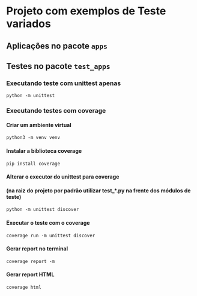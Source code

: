 # Projeto com exemplos de Teste variados

## Aplicações no pacote `apps`

## Testes no pacote `test_apps`

### Executando teste com unittest apenas

`python -m unittest`

### Executando testes com coverage

#### Criar um ambiente virtual
`python3 -m venv venv`

#### Instalar a biblioteca coverage
`pip install coverage`

#### Alterar o executor do unittest para coverage 
#### (na raiz do projeto por padrão utilizar test_*.py na frente dos módulos de teste)
`python -m unittest discover`

#### Executar o teste com o coverage
`coverage run -m unittest discover` 

#### Gerar report no terminal
`coverage report -m`

#### Gerar report HTML
`coverage html`